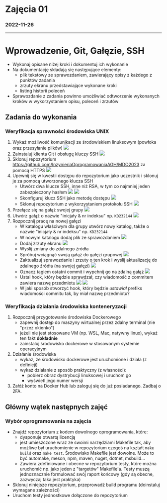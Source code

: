 # Zajęcia 01
### 2022-11-26
---
# Wprowadzenie, Git, Gałęzie, SSH
- Wykonaj opisane niżej kroki i dokumentuj ich wykonanie
- Na dokumentację składają się następujące elementy:
  - plik tekstowy ze sprawozdaniem, zawierający opisy z każdego z punktów zadania
  - zrzuty ekranu przedstawiające wykonane kroki
  - listing historii poleceń
- Sprawozdanie z zadania powinno umożliwiać odtworzenie wykonanych kroków w wykorzystaniem opisu, poleceń i zrzutów

## Zadania do wykonania
### Weryfikacja sprawności środowiska UNIX
1. Wykaż możliwość komunikacji ze środowiskiem linuksowym (powłoka oraz przesyłanie plików)
![](./images/1.png)
1. Zainstaluj klienta Git i obsługę kluczy SSH
![](./images/2.png)
2. Sklonuj repozytorium https://github.com/InzynieriaOprogramowaniaAGH/MDO2023 za pomocą HTTPS
![](./images/3.png)
3. Upewnij się w kwestii dostępu do repozytorium jako uczestnik i sklonuj je za pomocą utworzonego klucza SSH
   - Utwórz dwa klucze SSH, inne niż RSA, w tym co najmniej jeden zabezpieczony hasłem
![](./images/4-1.png)
![](./images/4-2.png)
   - Skonfiguruj klucz SSH jako metodę dostępu
![](./images/4-3.png)
   - Sklonuj repozytorium z wykorzystaniem protokołu SSH
![](./images/4-4.png)
4. Przełącz się na gałąź swojej grupy
![](./images/5.png)
5. Utwórz gałąź o nazwie "inicjały & nr indeksu" np. ```KD232144```
![](./images/6.png)
6. Rozpocznij pracę na nowej gałęzi
   - W katalogu właściwym dla grupy utwórz nowy katalog, także o nazwie "inicjały & nr indeksu" np. ```KD232144```
   - W nowym katalogu dodaj plik ze sprawozdaniem
![](./images/7-2.png)
   - Dodaj zrzuty ekranu
![](./images/7-1.png)
   - Wyślij zmiany do zdalnego źródła
   - Spróbuj wciągnąć swoją gałąź do gałęzi grupowej
![](./images/7-3.png)
   - Zaktualizuj sprawozdanie i zrzuty o ten krok i wyślij aktualizację do zdalnego źródła (na swojej gałęzi)
![](./images/7-4.png)
   - Oznacz tagiem ostatni commit i wypchnij go na zdalną gałąź
![](./images/7-5.png)
   - Ustal hook, który będzie sprawdzał, czy wiadomość z commitem zawiera nazwę przedmiotu
![](./images/7-6.png)
![](./images/7-7.png)
   - W jaki sposób stworzyć hook, który będzie *ustawiał* prefiks wiadomości commitu tak, by miał nazwę przedmiotu?
### Weryfikacja działania środowiska konteneryzacji
1. Rozpocznij przygotowanie środowiska Dockerowego
    * zapewnij dostęp do maszyny wirtualnej przez zdalny terminal (nie "przez okienko")
    * jeżeli nie jest stosowane VM (np. WSL, Mac, natywny linux), wykaż ten fakt **dokładnie**
    * zainstaluj środowisko dockerowe w stosowanym systemie operacyjnym
4. Działanie środowiska
    * wykaż, że środowisko dockerowe jest uruchomione i działa (z definicji)
    * wykaż działanie z sposób praktyczny (z własności):
      * pobierz obraz dystrybucji linuksowej i uruchom go 
      * wyświetl jego numer wersji
5. Załóż konto na Docker Hub lub zaloguj się do już posiadanego. Zadbaj o 2FA.

## Główny wątek następnych zajęć
### Wybór oprogramowania na zajęcia
* Znajdź repozytorium z kodem dowolnego oprogramowania, które:
	* dysponuje otwartą licencją
	* jest umieszczone wraz ze swoimi narzędziami Makefile tak, aby możliwe był uruchomienie w repozytorium czegoś na kształt ```make build``` oraz ```make test```. Środowisko Makefile jest dowolne. Może to być automake, meson, npm, maven, nuget, dotnet, msbuild...
	* Zawiera zdefiniowane i obecne w repozytorium testy, które można uruchomić np. jako jeden z "targetów" Makefile'a. Testy muszą jednoznacznie formułować swój raport końcowy (gdy są obecne, zazwyczaj taka jest praktyka)
* Sklonuj niniejsze repozytorium, przeprowadź build programu (doinstaluj wymagane zależności)
* Uruchom testy jednostkowe dołączone do repozytorium
